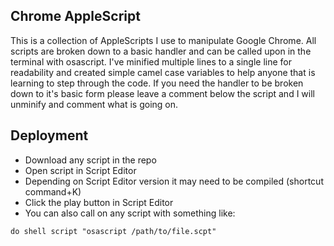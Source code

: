 ## Chrome AppleScript

This is a collection of AppleScripts I use to manipulate Google Chrome. All scripts are broken down to a basic handler and can be called upon in the terminal with osascript. I've minified multiple lines to a single line for readability and created simple camel case variables to help anyone that is learning to step through the code. If you need the handler to be broken down to it's basic form please leave a comment below the script and I will unminify and comment what is going on.

## Deployment

- Download any script in the repo
- Open script in Script Editor
- Depending on Script Editor version it may need to be compiled (shortcut command+K)
- Click the play button in Script Editor
- You can also call on any script with something like:

```
do shell script "osascript /path/to/file.scpt"
```

